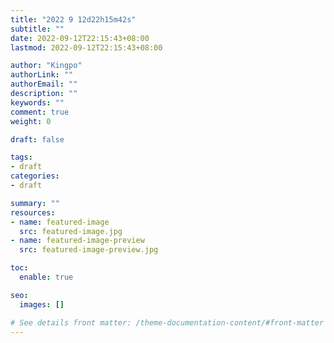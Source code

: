 ```yaml
---
title: "2022 9 12d22h15m42s"
subtitle: ""
date: 2022-09-12T22:15:43+08:00
lastmod: 2022-09-12T22:15:43+08:00

author: "Kingpo"
authorLink: ""
authorEmail: ""
description: ""
keywords: ""
comment: true
weight: 0

draft: false

tags:
- draft
categories:
- draft

summary: ""
resources:
- name: featured-image
  src: featured-image.jpg
- name: featured-image-preview
  src: featured-image-preview.jpg

toc:
  enable: true

seo:
  images: []

# See details front matter: /theme-documentation-content/#front-matter
---
```


<!--more-->
